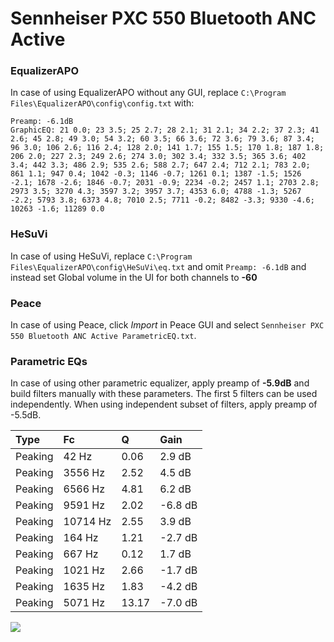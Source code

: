 # Sennheiser PXC 550 Bluetooth ANC Active

### EqualizerAPO
In case of using EqualizerAPO without any GUI, replace `C:\Program Files\EqualizerAPO\config\config.txt`
with:
```
Preamp: -6.1dB
GraphicEQ: 21 0.0; 23 3.5; 25 2.7; 28 2.1; 31 2.1; 34 2.2; 37 2.3; 41 2.6; 45 2.8; 49 3.0; 54 3.2; 60 3.5; 66 3.6; 72 3.6; 79 3.6; 87 3.4; 96 3.0; 106 2.6; 116 2.4; 128 2.0; 141 1.7; 155 1.5; 170 1.8; 187 1.8; 206 2.0; 227 2.3; 249 2.6; 274 3.0; 302 3.4; 332 3.5; 365 3.6; 402 3.4; 442 3.3; 486 2.9; 535 2.6; 588 2.7; 647 2.4; 712 2.1; 783 2.0; 861 1.1; 947 0.4; 1042 -0.3; 1146 -0.7; 1261 0.1; 1387 -1.5; 1526 -2.1; 1678 -2.6; 1846 -0.7; 2031 -0.9; 2234 -0.2; 2457 1.1; 2703 2.8; 2973 3.5; 3270 4.3; 3597 3.2; 3957 3.7; 4353 6.0; 4788 -1.3; 5267 -2.2; 5793 3.8; 6373 4.8; 7010 2.5; 7711 -0.2; 8482 -3.3; 9330 -4.6; 10263 -1.6; 11289 0.0
```

### HeSuVi
In case of using HeSuVi, replace `C:\Program Files\EqualizerAPO\config\HeSuVi\eq.txt` and omit `Preamp:
-6.1dB` and instead set Global volume in the UI for both channels to **-60**

### Peace
In case of using Peace, click *Import* in Peace GUI and select `Sennheiser PXC 550 Bluetooth ANC Active ParametricEQ.txt`.

### Parametric EQs
In case of using other parametric equalizer, apply preamp of **-5.9dB** and build filters manually
with these parameters. The first 5 filters can be used independently.
When using independent subset of filters, apply preamp of -5.5dB.

| Type    | Fc       |     Q | Gain    |
|:--------|:---------|:------|:--------|
| Peaking | 42 Hz    |  0.06 | 2.9 dB  |
| Peaking | 3556 Hz  |  2.52 | 4.5 dB  |
| Peaking | 6566 Hz  |  4.81 | 6.2 dB  |
| Peaking | 9591 Hz  |  2.02 | -6.8 dB |
| Peaking | 10714 Hz |  2.55 | 3.9 dB  |
| Peaking | 164 Hz   |  1.21 | -2.7 dB |
| Peaking | 667 Hz   |  0.12 | 1.7 dB  |
| Peaking | 1021 Hz  |  2.66 | -1.7 dB |
| Peaking | 1635 Hz  |  1.83 | -4.2 dB |
| Peaking | 5071 Hz  | 13.17 | -7.0 dB |

![](https://raw.githubusercontent.com/jaakkopasanen/AutoEq/master/results/innerfidelity/sbaf-serious/Sennheiser%20PXC%20550%20Bluetooth%20ANC%20Active/Sennheiser%20PXC%20550%20Bluetooth%20ANC%20Active.png)